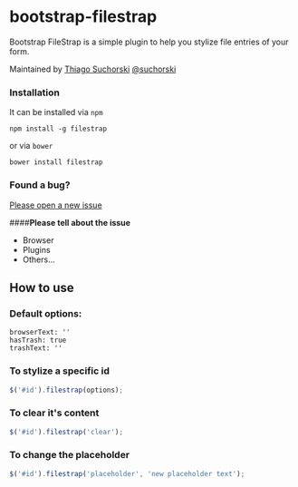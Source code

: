 # bootstrap-filestrap
Bootstrap FileStrap is a simple plugin to help you stylize file entries of your form.

Maintained by [Thiago Suchorski](https://github.com/suchorski) [@suchorski](https://facebook.com/suchorski)


### Installation

It can be installed via `npm`

    npm install -g filestrap

or via `bower`

    bower install filestrap


### Found a bug?

[Please open a new issue](https://github.com/suchorski/bootstrap-filestrap/issues)

####**Please tell about the issue**
* Browser
* Plugins
* Others...

## How to use

### Default options:

    browserText: ''
    hasTrash: true
    trashText: ''

### To stylize a specific id

```js
$('#id').filestrap(options);
```

### To clear it's content
```js
$('#id').filestrap('clear');
```

### To change the placeholder
```js
$('#id').filestrap('placeholder', 'new placeholder text');
```
